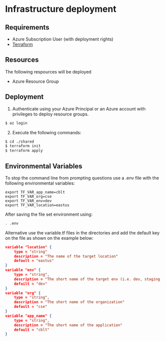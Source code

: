 # Infrastructure deployment

## Requirements

- Azure Subscription User (with deployment rights)
- [Terraform](https://www.terraform.io/downloads.html)

## Resources

The following respources will be deployed
- Azure Resource Group

## Deployment

1. Authenticate using your Azure Principal or an Azure account with privileges to deploy resource groups.

``` bash
$ az login
```

2. Execute the following commands:

``` bash
$ cd ./shared
$ terraform init
$ terraform apply
```

## Environmental Variables 

To stop the command line from prompting questions use a .env file with the following environmental variables:

```
export TF_VAR_app_name=cblt
export TF_VAR_org=cse
export TF_VAR_env=dev
export TF_VAR_location=eastus
```

After saving the file set environment using:

``` bash
. .env
```

Alternative use the variable.tf files in the directories and add the default key on the file as shown on the example below:

``` json
variable "location" {
    type = "string"
    description = "The name of the target location"
    default = "eastus"
}
variable "env" {
    type = "string",
    description = "The short name of the target env (i.e. dev, staging, or prod)"
    defailt = "dev"
}
variable "org" {
    type = "string",
    description = "The short name of the organization"
    default = "cse"
}
variable "app_name" {
    type = "string",
    description = "The short name of the application"
    default = "cblt"
}

```